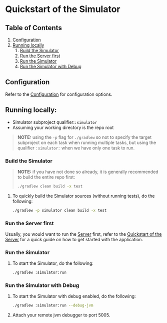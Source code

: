 # Quickstart of the Simulator

## Table of Contents

1. [Configuration](#configuration)
1. [Running locally](#running-locally)
   1. [Build the Simulator](#build-the-simulator)
   1. [Run the Server first](#run-the-server-first)
   1. [Run the Simulator](#run-the-simulator)
   1. [Run the Simulator with Debug](#run-the-simulator-with-debug)

## Configuration

Refer to the [Configuration](configuration.md) for configuration options.

## Running locally:

- Simulator subproject qualifier:`:simulator`
- Assuming your working directory is the repo root

> **NOTE:** using the `-p` flag for `./gradlew` so not to specify the target subproject
> on each task when running multiple tasks, but using the qualifier `:simulator:` when
> we have only one task to run.

### Build the Simulator

> **NOTE:** if you have not done so already, it is
> generally recommended to build the entire repo first:
> ```bash
> ./gradlew clean build -x test
> ```

1. To quickly build the Simulator sources (without running tests), do the following:
    ```bash
    ./gradlew -p simulator clean build -x test
    ```

### Run the Server first

Usually, you would want to run the [Server](../../server/README.md) first, refer to the
[Quickstart of the Server](../../server/docs/quickstart.md) for a quick guide on how to
get started with the application.

### Run the Simulator

1. To start the Simulator, do the following:
    ```bash
    ./gradlew :simulator:run
    ```

### Run the Simulator with Debug

1. To start the Simulator with debug enabled, do the following:
    ```bash
    ./gradlew :simulator:run --debug-jvm
    ```

1. Attach your remote jvm debugger to port 5005.

